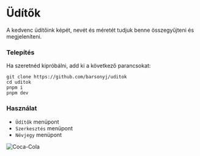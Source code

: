 # Üdítők
A kedvenc üdítőink képét, nevét és méretét tudjuk benne összegyűjteni és megjeleníteni.
### Telepítés
Ha szeretnéd kipróbálni, add ki a következő parancsokat:
```
git clone https://github.com/barsonyj/uditok
cd uditok
pnpm i
pnpm dev
```
### Használat
- `Üdítők` menüpont
- `Szerkesztés` menüpont
- `Névjegy` menüpont

![Coca-Cola](https://www.leonkft.hu/images/small/coca-cola-033l-dobozos-24dbcsomag-uz1259.jpg)
